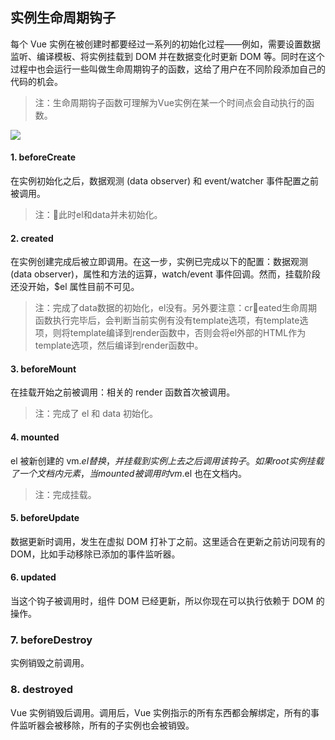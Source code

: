 
## 实例生命周期钩子

每个 Vue 实例在被创建时都要经过一系列的初始化过程——例如，需要设置数据监听、编译模板、将实例挂载到 DOM 并在数据变化时更新 DOM 等。同时在这个过程中也会运行一些叫做生命周期钩子的函数，这给了用户在不同阶段添加自己的代码的机会。

> 注：生命周期钩子函数可理解为Vue实例在某一个时间点会自动执行的函数。

![](https://cn.vuejs.org/images/lifecycle.png)

#### 1. beforeCreate

在实例初始化之后，数据观测 (data observer) 和 event/watcher 事件配置之前被调用。

> 注：此时el和data并未初始化。

#### 2. created

在实例创建完成后被立即调用。在这一步，实例已完成以下的配置：数据观测 (data observer)，属性和方法的运算，watch/event 事件回调。然而，挂载阶段还没开始，$el 属性目前不可见。

> 注：完成了data数据的初始化，el没有。另外要注意：created生命周期函数执行完毕后，会判断当前实例有没有template选项，有template选项，则将template编译到render函数中，否则会将el外部的HTML作为template选项，然后编译到render函数中。

#### 3. beforeMount
在挂载开始之前被调用：相关的 render 函数首次被调用。

> 注：完成了 el 和 data 初始化。

#### 4. mounted

el 被新创建的 vm.$el 替换，并挂载到实例上去之后调用该钩子。如果 root 实例挂载了一个文档内元素，当 mounted 被调用时 vm.$el 也在文档内。

> 注：完成挂载。

#### 5. beforeUpdate

数据更新时调用，发生在虚拟 DOM 打补丁之前。这里适合在更新之前访问现有的 DOM，比如手动移除已添加的事件监听器。

#### 6. updated

当这个钩子被调用时，组件 DOM 已经更新，所以你现在可以执行依赖于 DOM 的操作。

### 7. beforeDestroy

实例销毁之前调用。

### 8. destroyed

Vue 实例销毁后调用。调用后，Vue 实例指示的所有东西都会解绑定，所有的事件监听器会被移除，所有的子实例也会被销毁。